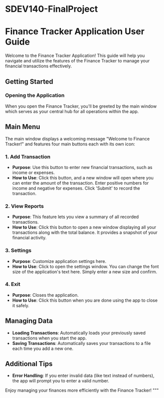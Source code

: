 # SDEV140-FinalProject

# Finance Tracker Application User Guide

Welcome to the Finance Tracker Application! This guide will help you navigate and utilize the features of the Finance Tracker to manage your financial transactions effectively.

## Getting Started

### Opening the Application
When you open the Finance Tracker, you'll be greeted by the main window which serves as your central hub for all operations within the app.

## Main Menu

The main window displays a welcoming message "Welcome to Finance Tracker!" and features four main buttons each with its own icon:

### 1. Add Transaction
- **Purpose**: Use this button to enter new financial transactions, such as income or expenses.
- **How to Use**: Click this button, and a new window will open where you can enter the amount of the transaction. Enter positive numbers for income and negative for expenses. Click 'Submit' to record the transaction.

### 2. View Reports
- **Purpose**: This feature lets you view a summary of all recorded transactions.
- **How to Use**: Click this button to open a new window displaying all your transactions along with the total balance. It provides a snapshot of your financial activity.

### 3. Settings
- **Purpose**: Customize application settings here.
- **How to Use**: Click to open the settings window. You can change the font size of the application's text here. Simply enter a new size and confirm.

### 4. Exit
- **Purpose**: Closes the application.
- **How to Use**: Click this button when you are done using the app to close it safely.

## Managing Data
- **Loading Transactions**: Automatically loads your previously saved transactions when you start the app.
- **Saving Transactions**: Automatically saves your transactions to a file each time you add a new one.

## Additional Tips
- **Error Handling**: If you enter invalid data (like text instead of numbers), the app will prompt you to enter a valid number.

Enjoy managing your finances more efficiently with the Finance Tracker!
"""
